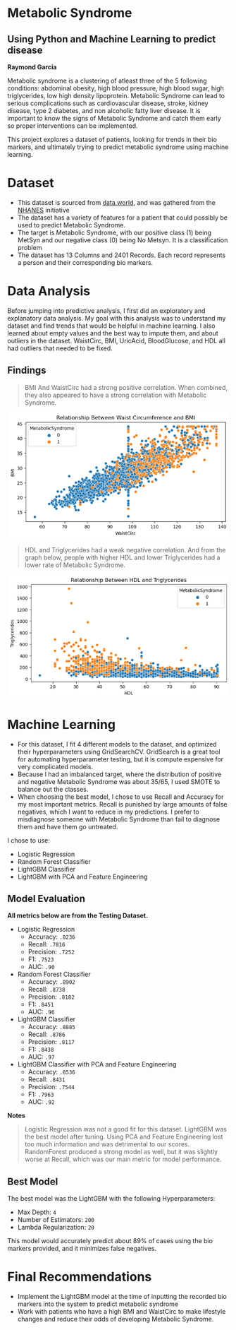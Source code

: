 # Metabolic Syndrome
## Using Python and Machine Learning to predict disease
**Raymond Garcia**

Metabolic syndrome is a clustering of atleast three of the 5 following conditions: abdominal obesity, high blood pressure, high blood sugar, high triglycerides, low high density lipoprotein. Metabolic Syndrome can lead to serious complications such as cardiovascular disease, stroke, kidney disease, type 2 diabetes, and non alcoholic fatty liver disease. It is important to know the signs of Metabolic Syndrome and catch them early so proper interventions can be implemented. 

This project explores a dataset of patients, looking for trends in their bio markers, and ultimately trying to predict metabolic syndrome using machine learning. 

# Dataset
* This dataset is sourced from [data.world](https://data.world/informatics-edu/metabolic-syndrome-prediction), and was gathered from the [NHANES](https://www.cdc.gov/nchs/nhanes/index.htm) initiative
* The dataset has a variety of features for a patient that could possibly be used to predict Metabolic Syndrome.
* The target is Metabolic Syndrome, with our positive class (1) being MetSyn and our negative class (0) being No Metsyn. It is a classification problem
* The dataset has 13 Columns and 2401 Records. Each record represents a person and their corresponding bio markers. 

# Data Analysis
Before jumping into predictive analysis, I first did an exploratory and explanatory data analysis. My goal with this analysis was to understand my dataset and find trends that would be helpful in machine learning. I also learned about empty values and the best way to impute them, and about outliers in the dataset. WaistCirc, BMI, UricAcid, BloodGlucose, and HDL all had outliers that needed to be fixed. 
## Findings
> BMI And WaistCirc had a strong positive correlation. When combined, they also appeared to have a strong correlation with Metabolic Syndrome.

![alt text](WaistCirc-BMI.png)

> HDL and Triglycerides had a weak negative correlation. And from the graph below, people with higher HDL and lower Triglycerides had a lower rate of Metabolic Syndrome.

![alt text](HDL-Triglycerides.png)

# Machine Learning

* For this dataset, I fit 4 different models to the dataset, and optimized their hyperparameters using GridSearchCV. GridSearch is a great tool for automating hyperparameter testing, but it is compute expensive for very complicated models. 
* Because I had an imbalanced target, where the distribution of positive and negative Metabolic Syndrome was about 35/65, I used SMOTE to balance out the classes. 
* When choosing the best model, I chose to use Recall and Accuracy for my most important metrics. Recall is punished by large amounts of false negatives, which I want to reduce in my predictions. I prefer to misdiagnose someone with Metabolic Syndrome than fail to diagnose them and have them go untreated. 

I chose to use:
* Logistic Regression
* Random Forest Classifier
* LightGBM Classifier
* LightGBM with PCA and Feature Engineering

## Model Evaluation
**All metrics below are from the Testing Dataset.**
* Logistic Regression
    * Accuracy: ```.8236```
    * Recall: ```.7816```
    * Precision: ```.7252```
    * F1: ```.7523```
    * AUC: ```.90```
* Random Forest Classifier
    * Accuracy: ```.8902```
    * Recall: ```.8738```
    * Precision: ```.8182```
    * F1: ```.8451```
    * AUC: ```.96```
* LightGBM Classifier
    * Accuracy: ```.8885```
    * Recall: ```.8786```
    * Precision: ```.8117```
    * F1: ```.8438```
    * AUC: ```.97```
* LightGBM Classifier with PCA and Feature Engineering
    * Accuracy: ```.8536```
    * Recall: ```.8431```
    * Precision: ```.7544```
    * F1: ```.7963```
    * AUC: ```.92```

**Notes**
> Logistic Regression was not a good fit for this dataset. LightGBM was the best model after tuning. Using PCA and Feature Engineering lost too much information and was detrimental to our scores. RandomForest produced a strong model as well, but it was slightly worse at Recall, which was our main metric for model performance. 

## Best Model

The best model was the LightGBM with the following Hyperparameters:
* Max Depth: ```4```
* Number of Estimators: ```200```
* Lambda Regularization: ```20```

This model would accurately predict about 89% of cases using the bio markers provided, and it minimizes false negatives.

# Final Recommendations
* Implement the LightGBM model at the time of inputting the recorded bio markers into the system to predict metabolic syndrome
* Work with patients who have a high BMI and WaistCirc to make lifestyle changes and reduce their odds of developing Metabolic Syndrome. 
